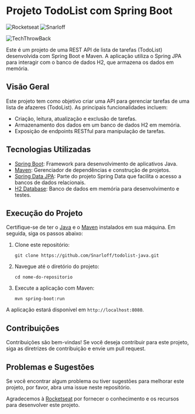 # Projeto TodoList com Spring Boot

![Rocketseat](https://img.shields.io/badge/Curso%20de%20Java-Rocketseat-blue)
![Snarloff](https://img.shields.io/badge/Aluno-Snarloff-red)

![TechThrowBack](https://github.com/Snarloff/todolist-java/assets/46792575/318274d5-9537-450e-8604-ffece66c7d53)

Este é um projeto de uma REST API de lista de tarefas (TodoList) desenvolvida com Spring Boot e Maven. A aplicação utiliza o Spring JPA para interagir com o banco de dados H2, que armazena os dados em memória.

## Visão Geral

Este projeto tem como objetivo criar uma API para gerenciar tarefas de uma lista de afazeres (TodoList). As principais funcionalidades incluem:

- Criação, leitura, atualização e exclusão de tarefas.
- Armazenamento dos dados em um banco de dados H2 em memória.
- Exposição de endpoints RESTful para manipulação de tarefas.

## Tecnologias Utilizadas

- [Spring Boot](https://spring.io/projects/spring-boot): Framework para desenvolvimento de aplicativos Java.
- [Maven](https://maven.apache.org/): Gerenciador de dependências e construção de projetos.
- [Spring Data JPA](https://spring.io/projects/spring-data-jpa): Parte do projeto Spring Data que facilita o acesso a bancos de dados relacionais.
- [H2 Database](https://www.h2database.com/): Banco de dados em memória para desenvolvimento e testes.

## Execução do Projeto

Certifique-se de ter o [Java](https://www.oracle.com/java/technologies/javase-downloads.html) e o [Maven](https://maven.apache.org/download.cgi) instalados em sua máquina. Em seguida, siga os passos abaixo:

1. Clone este repositório:

   ```shell
   git clone https://github.com/Snarloff/todolist-java.git
   ```

2. Navegue até o diretório do projeto:

   ```shell
   cd nome-do-repositorio
   ```

3. Execute a aplicação com Maven:

   ```shell
   mvn spring-boot:run
   ```

A aplicação estará disponível em `http://localhost:8080`.

<!--## Documentação da API-->

<!--A documentação da API estará disponível em `http://localhost:8080/swagger-ui.html` após iniciar o aplicativo. Lá, você poderá explorar os endpoints e testar a API.-->

## Contribuições

Contribuições são bem-vindas! Se você deseja contribuir para este projeto, siga as diretrizes de contribuição e envie um pull request.

## Problemas e Sugestões

Se você encontrar algum problema ou tiver sugestões para melhorar este projeto, por favor, abra uma issue neste repositório.

Agradecemos à [Rocketseat](https://rocketseat.com.br/) por fornecer o conhecimento e os recursos para desenvolver este projeto.
